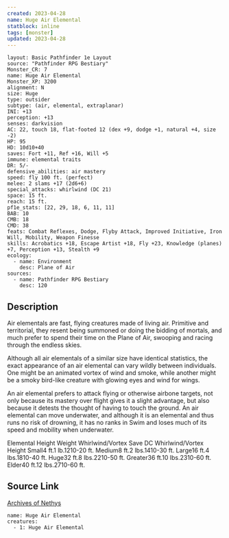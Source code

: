 ```yaml
---
created: 2023-04-28
name: Huge Air Elemental
statblock: inline
tags: [monster]
updated: 2023-04-28
---
```

```statblock
layout: Basic Pathfinder 1e Layout
source: "Pathfinder RPG Bestiary"
Monster_CR: 7
name: Huge Air Elemental
Monster_XP: 3200
alignment: N
size: Huge
type: outsider
subtype: (air, elemental, extraplanar)
INI: +13
perception: +13
senses: darkvision
AC: 22, touch 18, flat-footed 12 (dex +9, dodge +1, natural +4, size -2)
HP: 95
HD: 10d10+40
saves: Fort +11, Ref +16, Will +5
immune: elemental traits
DR: 5/-
defensive_abilities: air mastery
speed: fly 100 ft. (perfect)
melee: 2 slams +17 (2d6+6)
special_attacks: whirlwind (DC 21)
space: 15 ft.
reach: 15 ft.
pf1e_stats: [22, 29, 18, 6, 11, 11]
BAB: 10
CMB: 18
CMD: 38
feats: Combat Reflexes, Dodge, Flyby Attack, Improved Initiative, Iron Will, Mobility, Weapon Finesse
skills: Acrobatics +18, Escape Artist +18, Fly +23, Knowledge (planes) +7, Perception +13, Stealth +9
ecology:
  - name: Environment
    desc: Plane of Air
sources:
  - name: Pathfinder RPG Bestiary
    desc: 120
```
## Description
Air elementals are fast, flying creatures made of living air. Primitive and territorial, they resent being summoned or doing the bidding of mortals, and much prefer to spend their time on the Plane of Air, swooping and racing through the endless skies.

Although all air elementals of a similar size have identical statistics, the exact appearance of an air elemental can vary wildly between individuals. One might be an animated vortex of wind and smoke, while another might be a smoky bird-like creature with glowing eyes and wind for wings.

An air elemental prefers to attack flying or otherwise airbone targets, not only because its mastery over flight gives it a slight advantage, but also because it detests the thought of having to touch the ground. An air elemental can move underwater, and although it is an elemental and thus runs no risk of drowning, it has no ranks in Swim and loses much of its speed and mobility when underwater.

Elemental Height Weight Whirlwind/Vortex Save DC Whirlwind/Vortex Height Small4 ft.1 lb.1210-20 ft. Medium8 ft.2 lbs.1410-30 ft. Large16 ft.4 lbs.1810-40 ft. Huge32 ft.8 lbs.2210-50 ft. Greater36 ft.10 lbs.2310-60 ft. Elder40 ft.12 lbs.2710-60 ft.
## Source Link
[Archives of Nethys](https://aonprd.com/MonsterDisplay.aspx?ItemName=Huge%20Air%20Elemental)
```encounter-table
name: Huge Air Elemental
creatures:
  - 1: Huge Air Elemental
```
